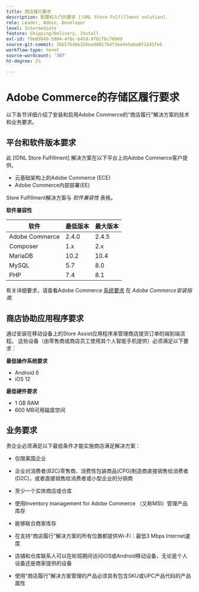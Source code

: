 ```yaml
---
title: 商店履行要求
description: 配置和入门的要求 [!DNL Store Fulfillment solution].
role: Leader, Admin, Developer
level: Intermediate
feature: Shipping/Delivery, Install
exl-id: f9e05049-5904-4f6c-b45d-9f81fbc76b69
source-git-commit: 36b57648e156ead801764f3ee4e5e6a0f3245fe6
workflow-type: tm+mt
source-wordcount: '307'
ht-degree: 2%

---
```


# Adobe Commerce的存储区履行要求

以下各节详细介绍了安装和启用Adobe Commerce的“商店履行”解决方案的技术和业务要求。

## 平台和软件版本要求

此 [!DNL Store Fulfillment] 解决方案在以下平台上向Adobe Commerce客户提供。

- 云基础架构上的Adobe Commerce (ECE)
- Adobe Commerce内部部署(EE)

Store Fulfillment解决方案与 *软件兼容性* 表格。

**软件兼容性**

| **软件** | **最低版本** | **最大版本** |
|----------------|---------------------|---------------------|
| Adobe Commerce | 2.4.0 | 2.4.5 |
| Composer | 1.x | 2.x |
| MariaDB | 10.2 | 10.4 |
| MySQL | 5.7 | 8.0 |
| PHP | 7.4 | 8.1 |

有关详细要求，请查看Adobe Commerce [系统要求](https://experienceleague.adobe.com/docs/commerce-operations/installation-guide/system-requirements.html) 在 *Adobe Commerce安装指南*.

## 商店协助应用程序要求

通过安装在移动设备上的Store Assist应用程序来管理商店提货订单的端到端流程。 这些设备（由零售商或商店员工使用其个人智能手机提供）必须满足以下要求：

**最低操作系统要求**

- Android 6
- iOS 12

**最低硬件要求**

- 1 GB RAM
- 600 MB可用磁盘空间

## 业务要求

贵企业必须满足以下最低条件才能实施商店满足解决方案：

- 仅限美国企业

- 企业对消费者(B2C)零售商、消费性包装商品(CPG)制造商直接销售给消费者(D2C)，或者直接销售给消费者或小型企业的分销商

- 至少一个实体商店或仓库

- 使用Inventory management for Adobe Commerce （又称MSI）管理产品库存

- 能够联合商家库存

- 在支持“商店履行”解决方案的所有位置都提供Wi-Fi：最低3 Mbps Internet速度

- 店铺和仓库联系人可以在轮班期间访问iOS或Android移动设备，无论是个人设备还是商家提供的设备

- 使用“商店履行”解决方案管理的产品必须具有包含SKU或UPC产品代码的产品属性
